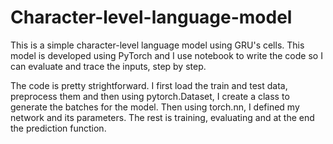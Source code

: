 # Character-level-language-model
This is a simple character-level language model using GRU's cells. This model is developed using PyTorch and I use notebook to write the code so I can
evaluate and trace the inputs, step by step. 

The code is pretty strightforward. I first load the train and test data, preprocess them and then using pytorch.Dataset, I create a class to generate the batches
for the model. Then using torch.nn, I defined my network and its parameters. The rest is training, evaluating and at the end the prediction function. 

